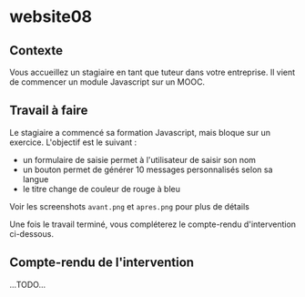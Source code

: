 # website08


## Contexte

Vous accueillez un stagiaire en tant que tuteur dans votre entreprise. Il vient de commencer un module Javascript sur un MOOC.


## Travail à faire

Le stagiaire a commencé sa formation Javascript, mais bloque sur un exercice. L'objectif est le suivant :
- un formulaire de saisie permet à l'utilisateur de saisir son nom
- un bouton permet de générer 10 messages personnalisés selon sa langue
- le titre change de couleur de rouge à bleu

Voir les screenshots `avant.png` et `apres.png` pour plus de détails

Une fois le travail terminé, vous compléterez le compte-rendu d'intervention ci-dessous.


## Compte-rendu de l'intervention

...TODO...

